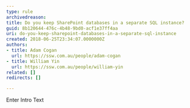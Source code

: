 ```yaml
---
type: rule
archivedreason: 
title: Do you keep SharePoint databases in a separate SQL instance?
guid: 8b120644-476c-4b48-9bd0-acf1e37ff4aa
uri: do-you-keep-sharepoint-databases-in-a-separate-sql-instance
created: 2018-06-25T23:34:07.0000000Z
authors:
- title: Adam Cogan
  url: https://ssw.com.au/people/adam-cogan
- title: William Yin
  url: https://ssw.com.au/people/william-yin
related: []
redirects: []

---
```



Enter Intro Text
<br><excerpt class='endintro'></excerpt><br>



